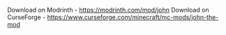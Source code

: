 Download on Modrinth - https://modrinth.com/mod/john
Download on CurseForge - https://www.curseforge.com/minecraft/mc-mods/john-the-mod
